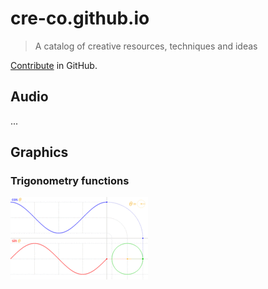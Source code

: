 # cre-co.github.io

> A catalog of creative resources, techniques and ideas

[Contribute](https://github.com/cre-co/cre-co.github.io) in GitHub.

## Audio

...

## Graphics

### Trigonometry functions

<a href="https://en.wikipedia.org/wiki/Trigonometric_functions"><img src="data/circle_cos_sin.gif" alt="Circle trigonometry" /></a>
